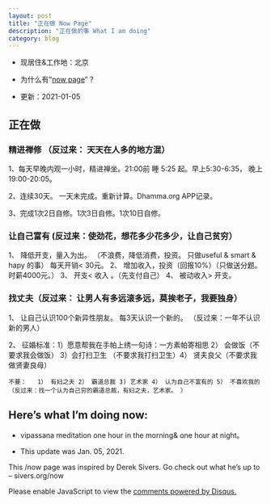 ```yaml
---
layout: post
title: "正在做 Now Page"
description: "正在做的事 What I am doing"
category: blog
---
```

- 现居住&工作地：北京

- 为什么有“[now page](http://nownownow.com/about)”？

- 更新：2021-01-05


## 正在做

### 精进禅修 （反过来： 天天在人多的地方混）

1、每天早晚内观一小时，精进禅坐。21:00前 睡 5:25 起。早上5:30-6:35， 晚上 19:00-20:05。

2、连续30天。 一天未完成。重新计算。Dhamma.org APP记录。

3、完成1次2日自修。1次3日自修。1次10日自修。  

### 让自己富有 (反过来：使劲花，想花多少花多少，让自己贫穷）

1、 降低开支，量入为出。 （不浪费，降低消费，投资。 只做useful & smart & hapy 的事） 每天开销< 30元。 
2、 增加收入，投资（回报10%）（只做送分题。时薪4000元。）
3、 开支< 收入 。（先支付自己）
4、 被动收入> 开支。 

### 找丈夫（反过来： 让男人有多远滚多远，莫挨老子，我要独身）

1、 让自己认识100个新异性朋友。  每3天认识一个新的。 （反过来：一年不认识新的男人）

2、 征婚标准：1）愿意帮我在手帕上绣一句诗：一方素帕寄相思  2） 会做饭（不要求我会做饭）  3）会打扫卫生 （不要求我打扫卫生）4） 贤夫良父（不要求我做贤妻良母）

    不要：   1） 有妇之夫 2） 霸道总裁 3) 艺术家 4） 认为自己不富有的 5） 不喜欢我的
    （反过来：找一个认为自己穷的霸道总裁，有妇之夫，艺术家。 ）

## Here’s what I’m doing now:

- vipassana meditation one hour in the morning& one hour at night。




- This update was Jan. 05, 2021.

This /now page was inspired by Derek Sivers. Go check out what he’s up to – sivers.org/now 


<div id="disqus_thread"></div>
<script>

/**
*  RECOMMENDED CONFIGURATION VARIABLES: EDIT AND UNCOMMENT THE SECTION BELOW TO INSERT DYNAMIC VALUES FROM YOUR PLATFORM OR CMS.
*  LEARN WHY DEFINING THESE VARIABLES IS IMPORTANT: https://disqus.com/admin/universalcode/#configuration-variables*/
/*
var disqus_config = function () {
this.page.url = https://violettianjie.github.io;  // Replace PAGE_URL with your page's canonical URL variable
this.page.identifier = https://violettianjie.github.io; // Replace PAGE_IDENTIFIER with your page's unique identifier variable
};
*/
(function() { // DON'T EDIT BELOW THIS LINE
var d = document, s = d.createElement('script');
s.src = 'https://https-violettianjie-github-io-1.disqus.com/embed.js';
s.setAttribute('data-timestamp', +new Date());
(d.head || d.body).appendChild(s);
})();
</script>
<noscript>Please enable JavaScript to view the <a href="https://disqus.com/?ref_noscript">comments powered by Disqus.</a></noscript>


